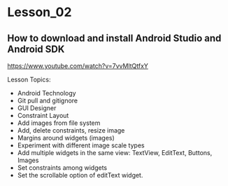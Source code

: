 # Lesson_02
  
  
  ## How to download and install Android Studio and Android SDK 
  
  https://www.youtube.com/watch?v=7vvMltQtfxY
  
      
  
  Lesson Topics:

 - Android Technology
 - Git pull and gitignore
 - GUI Designer
 - Constraint Layout
 - Add images from file system
 - Add, delete constraints, resize image 
 - Margins around widgets (images)
 - Experiment with different image scale types
 - Add multiple widgets in the same view: TextView, EditText, Buttons, Images
 - Set constraints among widgets
 - Set the scrollable option of editText widget.
